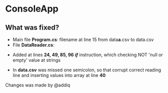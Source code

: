 # ConsoleApp

## What was fixed?
* Main file __Program.cs__: filename at line 15 from data**a**.csv to data.csv
* File __DataReader.cs__:
- Added at lines __24, 49, 85, 96__ ***if*** instruction, which checking NOT 'null or empty' value at strings
* In __data.csv__ was missed one semicolon, so that corrupt correct reading line and inserting values into array at line **40**

Changes was made by @addiq
